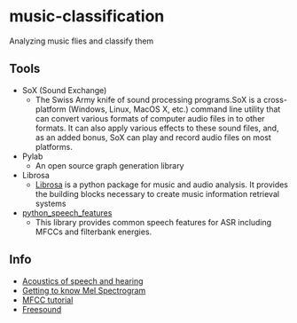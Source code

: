 # music-classification
Analyzing music flies and classify them

## Tools
 * SoX (Sound Exchange)
   - The Swiss Army knife of sound processing programs.SoX is a cross-platform (Windows, Linux, MacOS X, etc.) command line utility that can convert various formats
     of computer audio files in to other formats. It can also apply various effects to these sound files, and, as an added bonus, SoX can play and record audio 
     files on most platforms.
 * Pylab 
   - An open source graph generation library
 * Librosa
   - [Librosa](https://librosa.org/doc/latest/index.html) is a python package for music and audio analysis. It provides the building blocks necessary to create music information retrieval systems
 * [python_speech_features](https://python-speech-features.readthedocs.io/en/latest/)
   - This library provides common speech features for ASR including MFCCs and filterbank energies. 
     
## Info
 * [Acoustics of speech and hearing](https://www.phon.ucl.ac.uk/courses/spsci/acoustics/week1-10.pdf)
 * [Getting to know Mel Spectrogram](https://towardsdatascience.com/getting-to-know-the-mel-spectrogram-31bca3e2d9d0)
 * [MFCC tutorial](http://www.practicalcryptography.com/miscellaneous/machine-learning/guide-mel-frequency-cepstral-coefficients-mfccs/)
 * [Freesound](https://freesound.org/)
